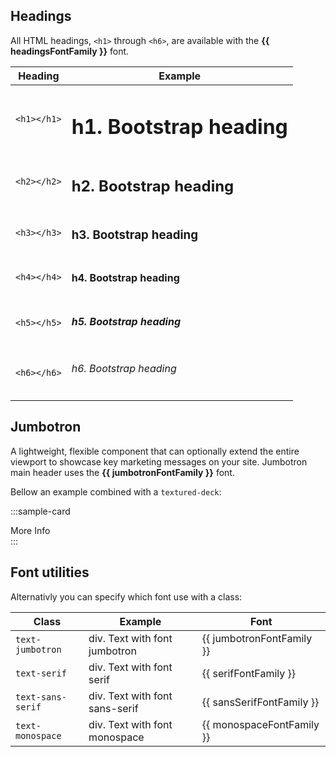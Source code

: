 ## Headings

All HTML headings, `<h1>` through `<h6>`, are available with the <strong>{{ headingsFontFamily }}</strong> font.

Heading | Example
--- | ---
`<h1></h1>` | <h1>h1. Bootstrap heading</h1>
`<h2></h2>` | <h2>h2. Bootstrap heading</h2>
`<h3></h3>` | <h3>h3. Bootstrap heading</h3>
`<h4></h4>` | <h4>h4. Bootstrap heading</h4>
`<h5></h5>` | <h5>h5. Bootstrap heading</h5>
`<h6></h6>` | <h6>h6. Bootstrap heading</h6>

## Jumbotron

A lightweight, flexible component that can optionally extend the entire viewport to showcase key marketing messages on your site. Jumbotron main header uses the <strong>{{ jumbotronFontFamily }}</strong> font.

Bellow an example combined with a  `textured-deck`:

:::sample-card
<div>
  <textured-deck black value="brick">
    <b-jumbotron header="ICIJ" lead="For more information visit ICIJ website" bg-variant="transparent" class="m-0">
      <b-button variant="primary" href="https://icij.org">More Info</b-button>
    </b-jumbotron>
  </textured-deck>
</div>
:::

## Font utilities

Alternativly you can specify which font use with a class:


Class | Example | Font
--- | --- | ---
`text-jumbotron` | <div class="text-jumbotron">div. Text with font jumbotron</div> | {{ jumbotronFontFamily }}
`text-serif` | <div class="text-serif">div. Text with font serif</div> | {{ serifFontFamily }}
`text-sans-serif` | <div class="text-sans-serif">div. Text with font sans-serif</div> | {{ sansSerifFontFamily }}
`text-monospace` | <div class="text-monospace">div. Text with font monospace</div> | {{ monospaceFontFamily }}

<script>
  import { get, trim } from 'lodash'
  import mainVariables from '!!sass-extract-loader?{"includePaths": ["./"]}!@styles/variables.scss'

  export default {
    computed: {
      headingsFontFamily () {
        return this.getFontValue("$headings-font-family")
      },
      jumbotronFontFamily () {
        return this.getFontValue("$jumbotron-font-family")
      },
      serifFontFamily () {
        return this.getFontValue("$font-family-serif")
      },
      sansSerifFontFamily () {
        return this.getFontValue("$font-family-sans-serif")
      },
      monospaceFontFamily () {
        return this.getFontValue("$font-family-monospace")
      }
    },
    methods: {
      getFontValue (name) {
        const [ font ] = get(mainVariables, ['global', name, 'value'], [{ value: null }])
        return trim(font.value, '\'"')
      }
    }
  }
</script>
